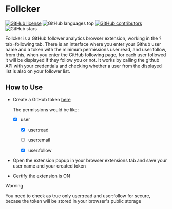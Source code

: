 # Follcker

[![GitHub license](https://img.shields.io/github/license/daniel-alvarenga/Follcker)](vitorcarvalho67/Boot/blob/master/LICENSE)
![GitHub languages top](https://img.shields.io/github/languages/top/daniel-alvarenga/Follcker)
[![GitHub contributors](https://img.shields.io/github/contributors/daniel-alvarenga/Follcker)](https://github.com/daniel-alvarenga/Follcker/graphs/contributors)
![GitHub stars](https://img.shields.io/github/stars/daniel-alvarenga/Follcker)

Follcker is a GitHub follower analytics browser extension, working in the ?tab=following tab. There is an interface where you enter your Github user name and a token with the minimum permissions user:read, and user:follow, from this, when you enter the GitHub following page, for each user followed it will be displayed if they follow you or not.
It works by calling the github API with your credentials and checking whether a user from the displayed list is also on your follower list.

## How to Use

- Create a GitHub token [here](https://github.com/settings/apps)

  The permissions would be like:
  - [x] user
    - [x] user:read 
    - [ ] user:email 
    - [x] user:follow 


- Open the extension popup in your browser extensions tab and save your user name and your created token

- Certify the extension is ON


>[!warning]
>You need to check as true only user:read and user:follow for secure, becase the token will be stored in your browser's public storage
